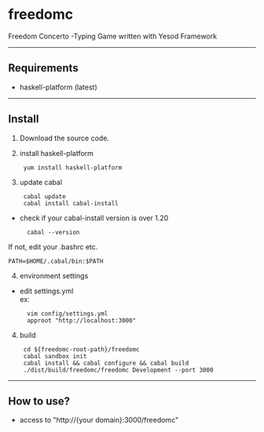 freedomc
======

Freedom Concerto -Typing Game written with Yesod Framework  

-- - - -
## Requirements

* haskell-platform (latest)

- - - -

## Install

1. Download the source code.  
2. install haskell-platform  

        yum install haskell-platform  

3. update cabal  
   
        cabal update  
        cabal install cabal-install  

* check if your cabal-install version is over 1.20  
              
        cabal --version
    
If not, edit your .bashrc etc.  
    
    PATH=$HOME/.cabal/bin:$PATH  

4. environment settings  
* edit settings.yml  
ex:

        vim config/settings.yml
        approot "http://localhost:3000"  

4. build
    
        cd ${freedomc-root-path}/freedomc  
        cabal sandbox init  
        cabal install && cabal configure && cabal build  
        ./dist/build/freedomc/freedomc Development --port 3000  

- - - -

## How to use?

* access to "http://{your domain}:3000/freedomc"
